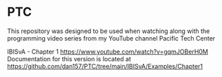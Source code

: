 # PTC
This repository was designed to be used when watching along with the programming video series from my YouTube channel Pacific Tech Center

IBISvA - Chapter 1
    https://www.youtube.com/watch?v=gqmJOBerH0M
    Documentation for this version is located at https://github.com/dan157/PTC/tree/main/IBISvA/Examples/Chapter1

